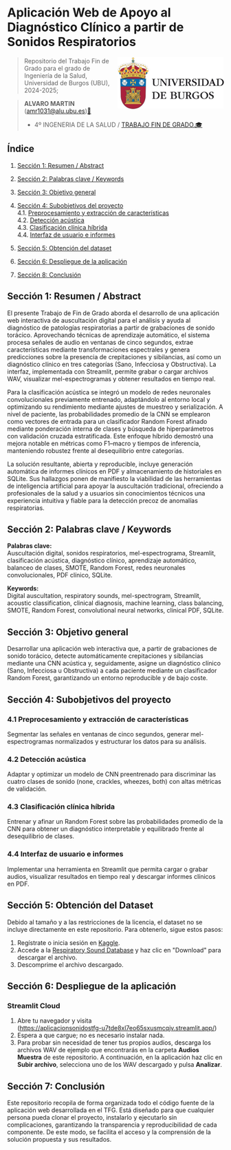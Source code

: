 # Aplicación Web de Apoyo al Diagnóstico Clínico a partir de Sonidos Respiratorios
<img src='INPUT/IMAGENES/escudoUBU.jpeg' align="right" height="120" />

> Repositorio del Trabajo Fin de Grado para el grado de Ingeniería de la Salud, Universidad de Burgos (UBU), 2024-2025;

> **ALVARO MARTIN** ([amr1031\@alu.ubu.es](mailto:amr1031@alu.ubu.es))[📩](https://emojipedia.org/shortcodes)
> - 4º INGENERIA DE LA SALUD / [TRABAJO FIN DE GRADO.](https://ubuvirtual.ubu.es/course/view.php?id=15233)[🎓](https://emojipedia.org/shortcodes) 


## Índice

1.  [Sección 1: Resumen / Abstract](#sección-1-resumen--abstract)  
2.  [Sección 2: Palabras clave / Keywords](#sección-2-palabras-clave--keywords)  
3.  [Sección 3: Objetivo general](#sección-3-objetivo-general)  
4.  [Sección 4: Subobjetivos del proyecto](#sección-4-subobjetivos-del-proyecto)  
    4.1. [Preprocesamiento y extracción de características](#subsección-41-preprocesamiento-y-extracción-de-características)  
    4.2. [Detección acústica](#subsección-42-detección-acústica)  
    4.3. [Clasificación clínica híbrida](#subsección-43-clasificación-clínica-híbrida)  
    4.4. [Interfaz de usuario e informes](#subsección-44-interfaz-de-usuario-e-informes)  

5.  [Sección 5: Obtención del dataset](#sección-5-obtención-del-dataset)  
6.  [Sección 6: Despliegue de la aplicación](#sección-6-despliegue-de-la-aplicación)  
7.  [Sección 8: Conclusión](#sección-8-conclusión)  
 


## Sección 1: Resumen / Abstract

El presente Trabajo de Fin de Grado aborda el desarrollo de una aplicación web interactiva de auscultación digital para el análisis y ayuda al diagnóstico de patologías respiratorias a partir de grabaciones de sonido torácico. Aprovechando técnicas de aprendizaje automático, el sistema procesa señales de audio en ventanas de cinco segundos, extrae características mediante transformaciones espectrales y genera predicciones sobre la presencia de crepitaciones y sibilancias, así como un diagnóstico clínico en tres categorías (Sano, Infecciosa y Obstructiva). La interfaz, implementada con Streamlit, permite grabar o cargar archivos WAV, visualizar mel-espectrogramas y obtener resultados en tiempo real.

Para la clasificación acústica se integró un modelo de redes neuronales convolucionales previamente entrenado, adaptándolo al entorno local y optimizando su rendimiento mediante ajustes de muestreo y serialización. A nivel de paciente, las probabilidades promedio de la CNN se emplearon como vectores de entrada para un clasificador Random Forest afinado mediante ponderación interna de clases y búsqueda de hiperparámetros con validación cruzada estratificada. Este enfoque híbrido demostró una mejora notable en métricas como F1–macro y tiempos de inferencia, manteniendo robustez frente al desequilibrio entre categorías.


La solución resultante, abierta y reproducible, incluye generación automática de informes clínicos en PDF y almacenamiento de historiales en SQLite. Sus hallazgos ponen de manifiesto la viabilidad de las herramientas de inteligencia artificial para apoyar la auscultación tradicional, ofreciendo a profesionales de la salud y a usuarios sin conocimientos técnicos una experiencia intuitiva y fiable para la detección precoz de anomalías respiratorias.

## Sección 2: Palabras clave / Keywords

**Palabras clave:**  
Auscultación digital, sonidos respiratorios, mel-espectrograma, Streamlit, clasificación acústica, diagnóstico clínico, aprendizaje automático, balanceo de clases, SMOTE, Random Forest, redes neuronales convolucionales, PDF clínico, SQLite.

**Keywords:**  
Digital auscultation, respiratory sounds, mel-spectrogram, Streamlit, acoustic classification, clinical diagnosis, machine learning, class balancing, SMOTE, Random Forest, convolutional neural networks, clinical PDF, SQLite.

## Sección 3: Objetivo general

Desarrollar una aplicación web interactiva que, a partir de grabaciones de sonido torácico, detecte automáticamente crepitaciones y sibilancias mediante una CNN acústica y, seguidamente, asigne un diagnóstico clínico (Sano, Infecciosa u Obstructiva) a cada paciente mediante un clasificador Random Forest, garantizando un entorno reproducible y de bajo coste.


## Sección 4: Subobjetivos del proyecto

### 4.1 Preprocesamiento y extracción de características  
Segmentar las señales en ventanas de cinco segundos, generar mel-espectrogramas normalizados y estructurar los datos para su análisis.

### 4.2 Detección acústica  
Adaptar y optimizar un modelo de CNN preentrenado para discriminar las cuatro clases de sonido (none, crackles, wheezes, both) con altas métricas de validación.

### 4.3 Clasificación clínica híbrida  
Entrenar y afinar un Random Forest sobre las probabilidades promedio de la CNN para obtener un diagnóstico interpretable y equilibrado frente al desequilibrio de clases.

### 4.4 Interfaz de usuario e informes  
Implementar una herramienta en Streamlit que permita cargar o grabar audios, visualizar resultados en tiempo real y descargar informes clínicos en PDF.  

## Sección 5: Obtención del Dataset

Debido al tamaño y a las restricciones de la licencia, el dataset no se incluye directamente en este repositorio. Para obtenerlo, sigue estos pasos:

1. Regístrate o inicia sesión en [Kaggle](https://www.kaggle.com).
2. Accede a la [Respiratory Sound Database](https://www.kaggle.com/datasets/vbookshelf/respiratory-sound-database) y haz clic en "Download" para descargar el archivo.
3. Descomprime el archivo descargado.


## Sección 6: Despliegue de la aplicación

### Streamlit Cloud

1. Abre tu navegador y visita  
   (https://aplicacionsonidostfg-u7tde8xl7eo65sxusmcqjv.streamlit.app/)  
2. Espera a que cargue; no es necesario instalar nada.  
3. Para probar sin necesidad de tener tus propios audios, descarga los archivos WAV de ejemplo que encontrarás en la carpeta **Audios Muestra** de este repositorio. A continuación, en la aplicación haz clic en **Subir archivo**, selecciona uno de los WAV descargado y pulsa **Analizar**.  


## Sección 7: Conclusión

Este repositorio recopila de forma organizada todo el código fuente de la aplicación web desarrollada en el TFG. Está diseñado para que cualquier persona pueda clonar el proyecto, instalarlo y ejecutarlo sin complicaciones, garantizando la transparencia y reproducibilidad de cada componente. De este modo, se facilita el acceso y la comprensión de la solución propuesta y sus resultados.  
